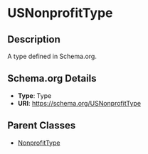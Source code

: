 # USNonprofitType

## Description
A type defined in Schema.org.

## Schema.org Details
- **Type**: Type
- **URI**: https://schema.org/USNonprofitType

## Parent Classes
- [NonprofitType](../NonprofitType.md)

